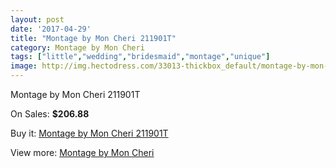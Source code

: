 ```yaml
---
layout: post
date: '2017-04-29'
title: "Montage by Mon Cheri 211901T"
category: Montage by Mon Cheri
tags: ["little","wedding","bridesmaid","montage","unique"]
image: http://img.hectodress.com/33013-thickbox_default/montage-by-mon-cheri-211901t.jpg
---
```

Montage by Mon Cheri 211901T

On Sales: **$206.88**
<a href="https://www.hectodress.com/montage-by-mon-cheri/15157-montage-by-mon-cheri-211901t.html"><amp-img layout="responsive" width="600" height="600" src="//img.hectodress.com/33013-thickbox_default/montage-by-mon-cheri-211901t.jpg" alt="Montage by Mon Cheri 211901T 0" /></a>
<a href="https://www.hectodress.com/montage-by-mon-cheri/15157-montage-by-mon-cheri-211901t.html"><amp-img layout="responsive" width="600" height="600" src="//img.hectodress.com/33014-thickbox_default/montage-by-mon-cheri-211901t.jpg" alt="Montage by Mon Cheri 211901T 1" /></a>

Buy it: [Montage by Mon Cheri 211901T](https://www.hectodress.com/montage-by-mon-cheri/15157-montage-by-mon-cheri-211901t.html "Montage by Mon Cheri 211901T")

View more: [Montage by Mon Cheri](https://www.hectodress.com/272-montage-by-mon-cheri "Montage by Mon Cheri")